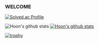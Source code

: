 ### WELCOME ###
[![Solved.ac Profile](http://mazassumnida.wtf/api/generate_badge?boj=Hoon_code)](https://solved.ac/hoon_code)



![Hoon's github stats](https://github-readme-stats.vercel.app/api?username=Hoon-Code&show_icons=true&&theme=ambient_gradient&count_private=true)
[![Hoon's github stats](https://github-readme-stats.vercel.app/api/top-langs/?username=Hoon-Code&show_icons=true&hide_border=true&title_color=004386&icon_color=004386&layout=compact)](https://github.com/Hoon-Code)


[![trophy](https://github-profile-trophy.vercel.app/?username=Hoon-Code&row=1)](https://github.com/ryo-ma/github-profile-trophy)

